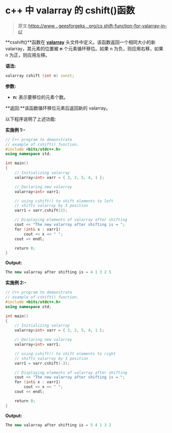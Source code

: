 # c++ 中 valarray 的 cshift()函数

> 原文:[https://www . geesforgeks . org/cs shift-function-for-valarray-in-c/](https://www.geeksforgeeks.org/cshift-function-for-valarray-in-c/)

**csshift()**函数在 **[valarray](https://www.geeksforgeeks.org/std-valarray-class-c/)** 头文件中定义。该函数返回一个相同大小的新 valarray，其元素的位置被 **n** 个元素循环移位。如果 n 为负，则应用右移，如果 n 为正，则应用左移。

**语法:**

```cpp
valarray cshift (int n) const;

```

**参数:**

*   **n:** 表示要移位的元素个数。

**返回:**该函数循环移位元素后返回新的 valarray。

以下程序说明了上述功能:

**实施例 1:-**

```cpp
// C++ program to demonstrate
// example of cshift() function.
#include <bits/stdc++.h>
using namespace std;

int main()
{
    // Initializing valarray
    valarray<int> varr = { 3, 2, 5, 4, 1 };

    // Declaring new valarray
    valarray<int> varr1;

    // using cshift() to shift elements to left
    // shifts valarray by 3 position
    varr1 = varr.cshift(3);

    // Displaying elements of valarray after shifting
    cout << "The new valarray after shifting is = ";
    for (int& x : varr1)
        cout << x << " ";
    cout << endl;

    return 0;
}
```

**Output:**

```cpp
The new valarray after shifting is = 4 1 3 2 5

```

**实施例 2:-**

```cpp
// C++ program to demonstrate
// example of cshift() function.
#include <bits/stdc++.h>
using namespace std;

int main()
{
    // Initializing valarray
    valarray<int> varr = { 3, 2, 5, 4, 1 };

    // Declaring new valarray
    valarray<int> varr1;

    // using cshift() to shift elements to right
    // shifts valarray by 3 position
    varr1 = varr.cshift(-3);

    // Displaying elements of valarray after shifting
    cout << "The new valarray after shifting is = ";
    for (int& x : varr1)
        cout << x << " ";
    cout << endl;

    return 0;
}
```

**Output:**

```cpp
The new valarray after shifting is = 5 4 1 3 2

```